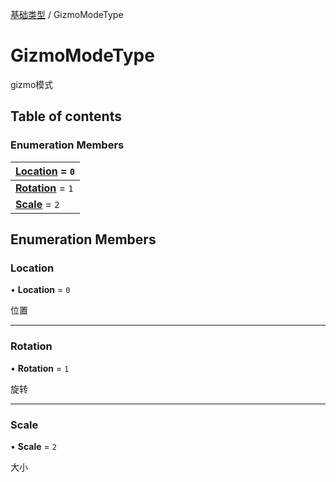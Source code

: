 [基础类型](../groups/基础类型.基础类型.md) / GizmoModeType

# GizmoModeType <Badge type="tip" text="Enumeration" /> <Score text="GizmoModeType" />

gizmo模式

## Table of contents

### Enumeration Members <Score text="Enumeration" /> 
| **[Location](mw.GizmoModeType.md#location)** = ``0``  |
| :----- |
| **[Rotation](mw.GizmoModeType.md#rotation)** = ``1`` |
| **[Scale](mw.GizmoModeType.md#scale)** = ``2`` |

## Enumeration Members

### Location <Score text="Location" /> 

• **Location** = ``0``

位置

___

### Rotation <Score text="Rotation" /> 

• **Rotation** = ``1``

旋转

___

### Scale <Score text="Scale" /> 

• **Scale** = ``2``

大小

